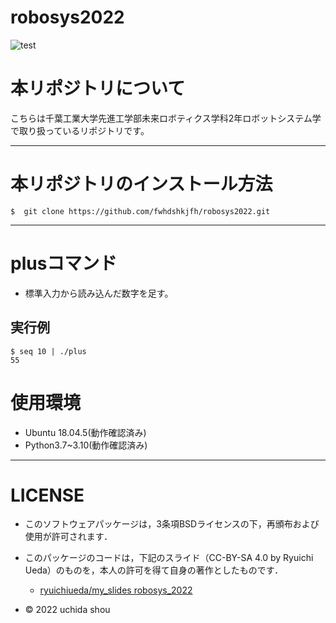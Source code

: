 # robosys2022

![test](https://github.com/ryuichiueda/robosys2022/actions/workflows/test.yml/badge.svg)
# 本リポジトリについて

こちらは千葉工業大学先進工学部未来ロボティクス学科2年ロボットシステム学で取り扱っているリポジトリです。
___

# 本リポジトリのインストール方法

```
$  git clone https://github.com/fwhdshkjfh/robosys2022.git
```
___
# plusコマンド

* 標準入力から読み込んだ数字を足す。

## 実行例
```
$ seq 10 | ./plus
55
```


# 使用環境

* Ubuntu 18.04.5(動作確認済み)
* Python3.7~3.10(動作確認済み)
___

# LICENSE

 * このソフトウェアパッケージは，3条項BSDライセンスの下，再頒布および使用が許可されます．

  * このパッケージのコードは，下記のスライド（CC-BY-SA 4.0 by Ryuichi Ueda）のものを，本人の許可を得て自身の著作としたものです．

      * [ryuichiueda/my_slides robosys_2022](https://github.com/ryuichiueda/my_slides/tree/master/robosys_2022)
  
  * © 2022 uchida shou


  






 

